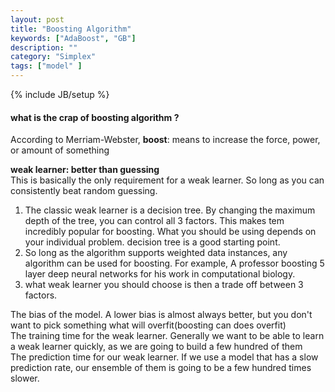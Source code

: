```yaml
---
layout: post
title: "Boosting Algorithm"
keywords: ["AdaBoost", "GB"]
description: ""
category: "Simplex"
tags: ["model" ]
---
```

{% include JB/setup %}

#### what is the crap of boosting algorithm ?

According to Merriam-Webster, **boost**: means to increase the force, power, or amount of something

**weak learner: better than guessing** <br />
This is basically the only requirement for a weak learner. So long as you can consistently beat random 
guessing.

1. The classic weak learner is a decision tree. By changing the maximum depth of the tree, you can control all 3 factors.
This makes tem incredibly popular for boosting. What you should be using depends on your individual problem. decision tree
is a good starting point.
2. So long as the algorithm supports weighted data instances, any algorithm can be used for boosting. For example,
A professor boosting 5 layer deep neural networks for his work in computational biology.
3. what weak learner you should choose is then a trade off between 3 factors.

The bias of the model. A lower bias is almost always better, but you don't want to pick something what will overfit(boosting can does overfit) <br />
The training time for the weak learner. Generally we want to be able to learn a weak learner quickly, as we are going to build a few hundred of them <br />
The prediction time for our weak learner. If we use a model that has a slow prediction rate, our ensemble of them is going to be a few hundred times slower. <br />





